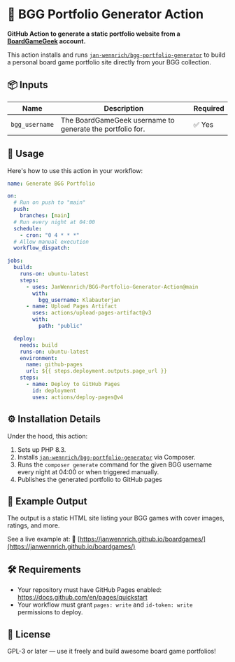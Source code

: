 # 🎲 BGG Portfolio Generator Action

**GitHub Action to generate a static portfolio website from a [BoardGameGeek](https://boardgamegeek.com) account.**

This action installs and runs [`jan-wennrich/bgg-portfolio-generator`](https://github.com/JanWennrich/BGG-Portfolio-Generator) to build a personal board game portfolio site directly from your BGG collection.

## 📦 Inputs

| Name           | Description                                               | Required |
|----------------|-----------------------------------------------------------|----------|
| `bgg_username` | The BoardGameGeek username to generate the portfolio for. | ✅ Yes    |


## 🚀 Usage

Here's how to use this action in your workflow:

```yaml
name: Generate BGG Portfolio

on:
  # Run on push to "main"
  push:
    branches: [main]
  # Run every night at 04:00
  schedule:
    - cron: "0 4 * * *" 
  # Allow manual execution
  workflow_dispatch:

jobs:
  build:
    runs-on: ubuntu-latest
    steps:
      - uses: JanWennrich/BGG-Portfolio-Generator-Action@main
        with:
          bgg_username: Klabauterjan
      - name: Upload Pages Artifact
        uses: actions/upload-pages-artifact@v3
        with:
          path: "public"

  deploy:
    needs: build
    runs-on: ubuntu-latest
    environment:
      name: github-pages
      url: ${{ steps.deployment.outputs.page_url }}
    steps:
      - name: Deploy to GitHub Pages
        id: deployment
        uses: actions/deploy-pages@v4
```

## ⚙️ Installation Details

Under the hood, this action:

1. Sets up PHP 8.3.
2. Installs [`jan-wennrich/bgg-portfolio-generator`](https://packagist.org/packages/jan-wennrich/bgg-portfolio-generator) via Composer.
3. Runs the `composer generate` command for the given BGG username every night at 04:00 or when triggered manually.
4. Publishes the generated portfolio to GitHub pages


## 📝 Example Output

The output is a static HTML site listing your BGG games with cover images, ratings, and more.

See a live example at:
📍 [https://janwennrich.github.io/boardgames/](https://janwennrich.github.io/boardgames/)


## 🛠️ Requirements

* Your repository must have GitHub Pages enabled: https://docs.github.com/en/pages/quickstart
* Your workflow must grant `pages: write` and `id-token: write` permissions to deploy.


## 📄 License

GPL-3 or later — use it freely and build awesome board game portfolios!
